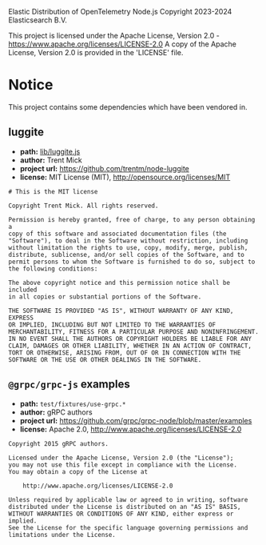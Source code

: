Elastic Distribution of OpenTelemetry Node.js
Copyright 2023-2024 Elasticsearch B.V.

This project is licensed under the Apache License, Version 2.0 - https://www.apache.org/licenses/LICENSE-2.0
A copy of the Apache License, Version 2.0 is provided in the 'LICENSE' file.

# Notice

This project contains some dependencies which have been vendored in.

## luggite

- **path:** [lib/luggite.js](lib/luggite.js)
- **author:** Trent Mick
- **project url:** https://github.com/trentm/node-luggite
- **license:** MIT License (MIT), http://opensource.org/licenses/MIT

```
# This is the MIT license

Copyright Trent Mick. All rights reserved.

Permission is hereby granted, free of charge, to any person obtaining a
copy of this software and associated documentation files (the
"Software"), to deal in the Software without restriction, including
without limitation the rights to use, copy, modify, merge, publish,
distribute, sublicense, and/or sell copies of the Software, and to
permit persons to whom the Software is furnished to do so, subject to
the following conditions:

The above copyright notice and this permission notice shall be included
in all copies or substantial portions of the Software.

THE SOFTWARE IS PROVIDED "AS IS", WITHOUT WARRANTY OF ANY KIND, EXPRESS
OR IMPLIED, INCLUDING BUT NOT LIMITED TO THE WARRANTIES OF
MERCHANTABILITY, FITNESS FOR A PARTICULAR PURPOSE AND NONINFRINGEMENT.
IN NO EVENT SHALL THE AUTHORS OR COPYRIGHT HOLDERS BE LIABLE FOR ANY
CLAIM, DAMAGES OR OTHER LIABILITY, WHETHER IN AN ACTION OF CONTRACT,
TORT OR OTHERWISE, ARISING FROM, OUT OF OR IN CONNECTION WITH THE
SOFTWARE OR THE USE OR OTHER DEALINGS IN THE SOFTWARE.
```

## `@grpc/grpc-js` examples

- **path:** `test/fixtures/use-grpc.*`
- **author:** gRPC authors
- **project url:** https://github.com/grpc/grpc-node/blob/master/examples
- **license:** Apache 2.0, http://www.apache.org/licenses/LICENSE-2.0

```
Copyright 2015 gRPC authors.

Licensed under the Apache License, Version 2.0 (the "License");
you may not use this file except in compliance with the License.
You may obtain a copy of the License at

    http://www.apache.org/licenses/LICENSE-2.0

Unless required by applicable law or agreed to in writing, software
distributed under the License is distributed on an "AS IS" BASIS,
WITHOUT WARRANTIES OR CONDITIONS OF ANY KIND, either express or implied.
See the License for the specific language governing permissions and
limitations under the License.
```
